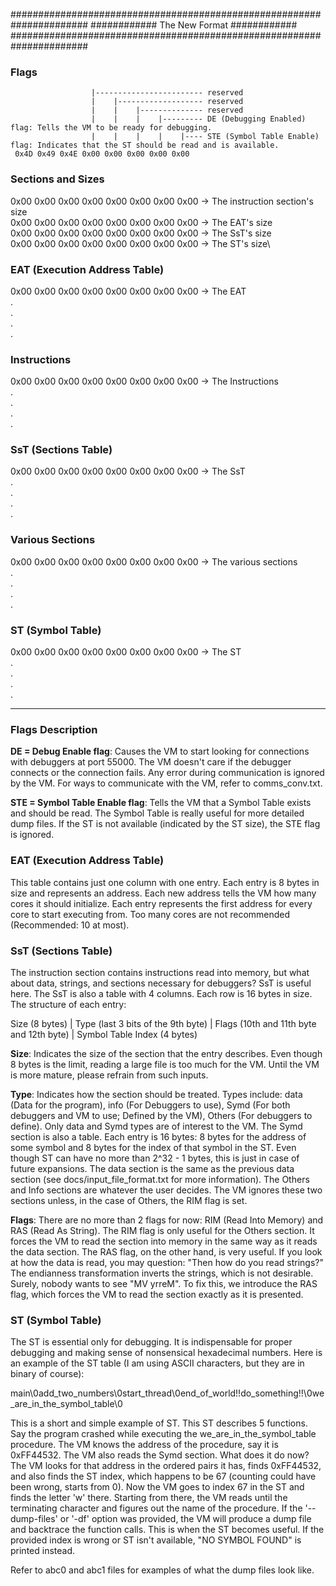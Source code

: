 ######################################################################
############                The New Format                ############
######################################################################

### Flags
                      |------------------------ reserved
                      |    |------------------- reserved
                      |    |    |-------------- reserved
                      |    |    |    |--------- DE (Debugging Enabled) flag: Tells the VM to be ready for debugging.
                      |    |    |    |    |---- STE (Symbol Table Enable) flag: Indicates that the ST should be read and is available.
     0x4D 0x49 0x4E 0x00 0x00 0x00 0x00 0x00

### Sections and Sizes
0x00 0x00 0x00 0x00 0x00 0x00 0x00 0x00 -> The instruction section's size\
0x00 0x00 0x00 0x00 0x00 0x00 0x00 0x00 -> The EAT's size\
0x00 0x00 0x00 0x00 0x00 0x00 0x00 0x00 -> The SsT's size\
0x00 0x00 0x00 0x00 0x00 0x00 0x00 0x00 -> The ST's size\

### EAT (Execution Address Table)
0x00 0x00 0x00 0x00 0x00 0x00 0x00 0x00 -> The EAT\
.\
.\
.\
.

### Instructions
0x00 0x00 0x00 0x00 0x00 0x00 0x00 0x00 -> The Instructions\
.\
.\
.\
.

### SsT (Sections Table)
0x00 0x00 0x00 0x00 0x00 0x00 0x00 0x00 -> The SsT\
.\
.\
.\
.

### Various Sections
0x00 0x00 0x00 0x00 0x00 0x00 0x00 0x00 -> The various sections\
.\
.\
.\
.

### ST (Symbol Table)
0x00 0x00 0x00 0x00 0x00 0x00 0x00 0x00 -> The ST\
.\
.\
.\
.

-------------------------------------------------------------------------------------------------------------

### Flags Description
**DE = Debug Enable flag**: Causes the VM to start looking for connections with debuggers at port 55000. The VM doesn't care if the debugger connects or the connection fails. Any error during communication is ignored by the VM. For ways to communicate with the VM, refer to comms_conv.txt.

**STE = Symbol Table Enable flag**: Tells the VM that a Symbol Table exists and should be read. The Symbol Table is really useful for more detailed dump files. If the ST is not available (indicated by the ST size), the STE flag is ignored.

### EAT (Execution Address Table)
This table contains just one column with one entry. Each entry is 8 bytes in size and represents an address. Each new address tells the VM how many cores it should initialize. Each entry represents the first address for every core to start executing from. Too many cores are not recommended (Recommended: 10 at most).

### SsT (Sections Table)
The instruction section contains instructions read into memory, but what about data, strings, and sections necessary for debuggers? SsT is useful here. The SsT is also a table with 4 columns. Each row is 16 bytes in size. The structure of each entry:

Size (8 bytes) | Type (last 3 bits of the 9th byte) | Flags (10th and 11th byte and 12th byte) | Symbol Table Index (4 bytes)

**Size**: Indicates the size of the section that the entry describes. Even though 8 bytes is the limit, reading a large file is too much for the VM. Until the VM is more mature, please refrain from such inputs.

**Type**: Indicates how the section should be treated. Types include: data (Data for the program), info (For Debuggers to use), Symd (For both debuggers and VM to use; Defined by the VM), Others (For debuggers to define). Only data and Symd types are of interest to the VM. The Symd section is also a table. Each entry is 16 bytes: 8 bytes for the address of some symbol and 8 bytes for the index of that symbol in the ST. Even though ST can have no more than 2^32 - 1 bytes, this is just in case of future expansions. The data section is the same as the previous data section (see docs/input_file_format.txt for more information). The Others and Info sections are whatever the user decides. The VM ignores these two sections unless, in the case of Others, the RIM flag is set.

**Flags**:
There are no more than 2 flags for now: RIM (Read Into Memory) and RAS (Read As String). The RIM flag is only useful for the Others section. It forces the VM to read the section into memory in the same way as it reads the data section. The RAS flag, on the other hand, is very useful. If you look at how the data is read, you may question: "Then how do you read strings?" The endianness transformation inverts the strings, which is not desirable. Surely, nobody wants to see "MV yrreM". To fix this, we introduce the RAS flag, which forces the VM to read the section exactly as it is presented.

### ST (Symbol Table)
The ST is essential only for debugging. It is indispensable for proper debugging and making sense of nonsensical hexadecimal numbers. Here is an example of the ST table (I am using ASCII characters, but they are in binary of course):

main\0add_two_numbers\0start_thread\0end_of_world!!do_something!!\0we_are_in_the_symbol_table\0

This is a short and simple example of ST. This ST describes 5 functions. Say the program crashed while executing the we_are_in_the_symbol_table procedure. The VM knows the address of the procedure, say it is 0xFF44532. The VM also reads the Symd section. What does it do now? The VM looks for that address in the ordered pairs it has, finds 0xFF44532, and also finds the ST index, which happens to be 67 (counting could have been wrong, starts from 0). Now the VM goes to index 67 in the ST and finds the letter 'w' there. Starting from there, the VM reads until the terminating character and figures out the name of the procedure. If the '--dump-files' or '-df' option was provided, the VM will produce a dump file and backtrace the function calls. This is when the ST becomes useful. If the provided index is wrong or ST isn't available, "NO SYMBOL FOUND" is printed instead.

Refer to abc0 and abc1 files for examples of what the dump files look like.
